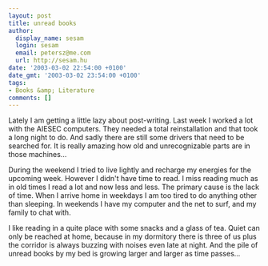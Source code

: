 ```yaml
---
layout: post
title: unread books
author:
  display_name: sesam
  login: sesam
  email: petersz@me.com
  url: http://sesam.hu
date: '2003-03-02 22:54:00 +0100'
date_gmt: '2003-03-02 23:54:00 +0100'
tags:
- Books &amp; Literature
comments: []
---
```


Lately I am getting a little lazy about post-writing. Last week I worked a lot with the AIESEC computers. They needed a total reinstallation and that took a long night to do. And sadly there are still some drivers that need to be searched for. It is really amazing how old and unrecognizable parts are in those machines... 

During the weekend I tried to live lightly and recharge my energies for the upcoming week. However I didn't have time to read. I miss reading much as in old times I read a lot and now less and less. The primary cause is the lack of time. When I arrive home in weekdays I am too tired to do anything other than sleeping. In weekends I have my computer and the net to surf, and my family to chat with. 

I like reading in a quite place with some snacks and a glass of tea. Quiet can only be reached at home, because in my dormitory there is three of us plus the corridor is always buzzing with noises even late at night. And the pile of unread books by my bed is growing larger and larger as time passes...
